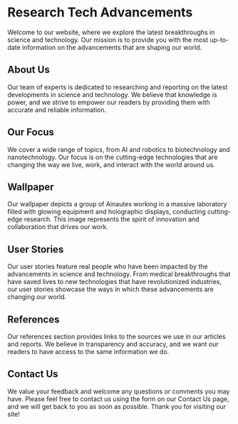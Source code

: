 <!--font:Montserrat-->

# Research Tech Advancements

Welcome to our website, where we explore the latest breakthroughs in science and technology. Our mission is to provide you with the most up-to-date information on the advancements that are shaping our world.

## About Us

Our team of experts is dedicated to researching and reporting on the latest developments in science and technology. We believe that knowledge is power, and we strive to empower our readers by providing them with accurate and reliable information.

## Our Focus

We cover a wide range of topics, from AI and robotics to biotechnology and nanotechnology. Our focus is on the cutting-edge technologies that are changing the way we live, work, and interact with the world around us.

## Wallpaper

Our wallpaper depicts a group of Ainautes working in a massive laboratory filled with glowing equipment and holographic displays, conducting cutting-edge research. This image represents the spirit of innovation and collaboration that drives our work.

## User Stories

Our user stories feature real people who have been impacted by the advancements in science and technology. From medical breakthroughs that have saved lives to new technologies that have revolutionized industries, our user stories showcase the ways in which these advancements are changing our world.

## References

Our references section provides links to the sources we use in our articles and reports. We believe in transparency and accuracy, and we want our readers to have access to the same information we do.

## Contact Us

We value your feedback and welcome any questions or comments you may have. Please feel free to contact us using the form on our Contact Us page, and we will get back to you as soon as possible. Thank you for visiting our site!

<!--

Write me content for website with wallpaper which alt text is:

"Ainautes working in a massive laboratory filled with glowing equipment and holographic displays, conducting cutting-edge research."

The name/title of the page should not be 1:1 copy of the alt text but rather a real content of the website which is using this wallpaper.

- Use markdown format 
- Start with heading
- Heading should be short and concise
- The content should look like a real website 
- The website should not be about the wallpaper, wallpaper is just a related background
- Heading should be contain work "wallpaper" or "background"
- Include real sections like references, contact, user stories, etc. use things relevant to the page purpose.
- Feel free to use structure like headings, bullets, numbering, blockquotes, paragraphs, horizontal lines, etc.
- You can use formatting like bold or _italic_
- You can include UTF-8 emojis
- Links should be only #hash anchors (and you can refer to the document itself)
- Do not include images


---


# The Future of Research: Advancements in Cutting-Edge Technology

Welcome to our website, where we explore the latest breakthroughs in science and technology. Our mission is to provide you with the most up-to-date information on the advancements that are shaping our world.

## About Us

Our team of experts is dedicated to researching and reporting on the latest developments in science and technology. We believe that knowledge is power, and we strive to empower our readers by providing them with accurate and reliable information.

## Our Focus

We cover a wide range of topics, from AI and robotics to biotechnology and nanotechnology. Our focus is on the cutting-edge technologies that are changing the way we live, work, and interact with the world around us.

## Wallpaper

Our wallpaper depicts a group of Ainautes working in a massive laboratory filled with glowing equipment and holographic displays, conducting cutting-edge research. This image represents the spirit of innovation and collaboration that drives our work.

## User Stories

Our user stories feature real people who have been impacted by the advancements in science and technology. From medical breakthroughs that have saved lives to new technologies that have revolutionized industries, our user stories showcase the ways in which these advancements are changing our world.

## References

Our references section provides links to the sources we use in our articles and reports. We believe in transparency and accuracy, and we want our readers to have access to the same information we do.

## Contact Us

We value your feedback and welcome any questions or comments you may have. Please feel free to contact us using the form on our Contact Us page, and we will get back to you as soon as possible. Thank you for visiting our site!

-->
